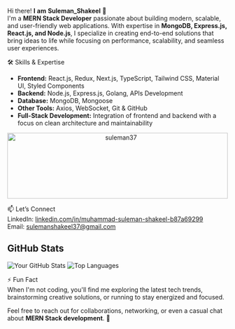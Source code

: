 
Hi there! **I** **am** **Suleman_Shakeel** 👋  
I'm a **MERN Stack Developer** passionate about building modern, scalable, and user-friendly web applications. With expertise in **MongoDB, Express.js, React.js, and Node.js**, I specialize in creating end-to-end solutions that bring ideas to life while focusing on performance, scalability, and seamless user experiences.

🛠️ Skills & Expertise
- **Frontend:** React.js, Redux, Next.js, TypeScript, Tailwind CSS, Material UI, Styled Components  
- **Backend:** Node.js, Express.js, Golang, APIs Development
- **Database:** MongoDB, Mongoose  
- **Other Tools:** Axios, WebSocket, Git & GitHub
- **Full-Stack Development:** Integration of frontend and backend with a focus on clean architecture and maintainability  

<!-- Cards -->
<p align="center">
  <img src="https://github-readme-streak-stats.herokuapp.com/?user=suleman37&theme=tokyonight" 
       alt="suleman37" 
       width="100%" 
       height="150" />
</p>




📫 Let’s Connect  
LinkedIn: [linkedin.com/in/muhammad-suleman-shakeel-b87a69299](https://linkedin.com/in/muhammad-suleman-shakeel-b87a69299)  
Email: sulemanshakeel37@gmail.com

## GitHub Stats
![Your GitHub Stats](https://github-readme-stats.vercel.app/api?username=suleman37&show_icons=true&count_private=true&cache_seconds=1800&theme=radical)
![Top Languages](https://github-readme-stats.vercel.app/api/top-langs/?username=suleman37&layout=compact&theme=radical)

⚡ Fun Fact  
When I'm not coding, you'll find me exploring the latest tech trends, brainstorming creative solutions, or running to stay energized and focused.  

Feel free to reach out for collaborations, networking, or even a casual chat about **MERN Stack development**. 🚀  

